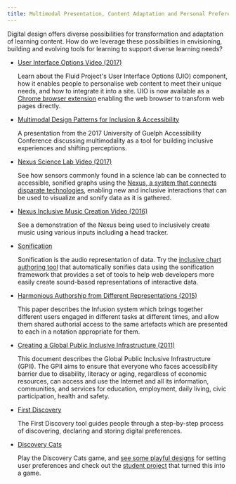 ```yaml
---
title: Multimodal Presentation, Content Adaptation and Personal Preferences
---
```


Digital design offers diverse possibilities for transformation and adaptation of learning content. How do we leverage
these possibilities in envisioning, building and evolving tools for learning to support diverse learning needs?

* [User Interface Options Video (2017)](https://www.youtube.com/watch?v=63DqNgxtsrA)

  Learn about the Fluid Project's User Interface Options (UIO) component, how it enables people to personalise web
  content to meet their unique needs, and how to integrate it into a site. UIO is now available as a
  [Chrome browser extension](https://chrome.google.com/webstore/detail/ui-options-plus-uio%2B/okenndailhmikjjfcnmolpaefecbpaek)
  enabling the web browser to transform web pages directly.

* [Multimodal Design Patterns for Inclusion &amp; Accessibility](http://www.alanharnum.ca/post/2017-06-01-multimodal-design-for-inclusion/)

  A presentation from the 2017 University of Guelph Accessibility Conference discussing multimodality as a tool for
  building inclusive experiences and shifting perceptions.

* [Nexus Science Lab Video (2017)](https://youtu.be/NNwc0VYRhUU)

  See how sensors commonly found in a science lab can be connected to accessible, sonified graphs using the
  [Nexus, a system that connects disparate technologies](https://wiki.fluidproject.org/display/fluid/Nexus+API),
  enabling new and inclusive interactions that can be used to visualize and sonify data as it is gathered.

* [Nexus Inclusive Music Creation Video (2016)](https://youtu.be/7R_pz2Fz4qE)

  See a demonstration of the Nexus being used to inclusively create music using various inputs including a head tracker.

* [Sonification](https://wiki.fluidproject.org/display/fluid/%28Floe%29+Sonification)

  Sonification is the audio representation of data. Try the [inclusive chart authoring tool](https://build.fluidproject.org/chartAuthoring/demos/)
  that automatically sonifies data using the sonification framework that provides a set of tools to help web developers
  more easily create sound-based representations of interactive data.

* [Harmonious Authorship from Different Representations (2015)](https://ppig.org/papers/2015-ppig-26th-basman/)

  This paper describes the Infusion system which brings together different users engaged in different tasks at different
  times, and allow them shared authorial access to the same artefacts which are presented to each in a notation
  appropriate for them.

* [Creating a Global Public Inclusive Infrastructure (2011)](https://gpii.net/sites/gpii.net/files/uploads/attachments/node/44/2011_aegis-creating_a_global_public_inclusive_infrastructure-final.doc)

  This document describes the Global Public Inclusive Infrastructure (GPII). The GPII aims to ensure that everyone who
  faces accessibility barrier due to disability, literacy or aging, regardless of economic resources, can access and use
  the Internet and all its information, communities, and services for education, employment, daily living, civic
  participation, health and safety.

* [First Discovery](https://build.fluidproject.org/first-discovery/demos/)

  The First Discovery tool guides people through a step-by-step process of discovering, declaring and storing digital
  preferences.

* [Discovery Cats](https://build-discoverycat.fluidproject.org/demo/)

  Play the Discovery Cats game, and [see some playful designs](https://wiki.fluidproject.org/display/fluid/Discovery+Cats+-+First+Discovery)
  for setting user preferences and check out the [student project](https://github.com/fluid-lab/Discovery-Cat) that
  turned this into a game.
